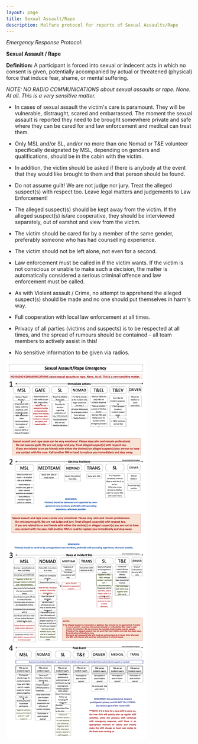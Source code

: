 ```yaml
---
layout: page
title: Sexual Assault/Rape
description: Malfare protocol for reports of Sexual Assaults/Rape
---
```

_Emergency Response Protocol:_

**Sexual Assault / Rape**

**Definition:** A participant is forced into sexual or indecent acts in which no consent is given, potentially accompanied by actual or threatened (physical) force that induce fear, shame, or mental suffering.

_NOTE: NO RADIO COMMUNICATIONS about sexual assaults or rape. None. At all. This is a very sensitive matter._

- In cases of sexual assault the victim's care is paramount. They will be vulnerable, distraught, scared and embarrassed. The moment the sexual assault is reported they need to be brought somewhere private and safe where they can be cared for and law enforcement and medical can treat them.
- Only MSL and/or SL, and/or no more than one Nomad or T&E volunteer specifically designated by MSL, depending on genders and qualifications, should be in the cabin with the victim. 
- In addition, the victim should be asked if there is anybody at the event that they would like brought to them and that person should be found.
- Do not assume guilt! We are not judge nor jury. Treat the alleged suspect(s) with respect too. Leave legal matters and judgements to Law Enforcement!
- The alleged suspect(s) should be kept away from the victim. If the alleged suspect(s) is/are cooperative, they should be interviewed separately, out of earshot and view from the victim.
- The victim should be cared for by a member of the same gender, preferably someone who has had counselling experience.
- The victim should not be left alone, not even for a second.
- Law enforcement must be called in if the victim wants. If the victim is not conscious or unable to make such a decision, the matter is automatically considered a serious criminal offence and law enforcement must be called.
- As with Violent assault / Crime, no attempt to apprehend the alleged suspect(s) should be made and no one should put themselves in harm's way.
- Full cooperation with local law enforcement at all times.

- Privacy of all parties (victims and suspects) is to be respected at all times, and the spread of rumours should be contained – all team members to actively assist in this!
- No sensitive information to be given via radios.

![Reported Sexual Assault/Rape](img/sare.png "Reported Sexual Abuse/Rape")

­­­
